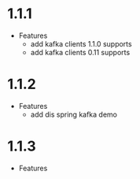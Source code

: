 # 1.1.1

- Features
  * add kafka clients 1.1.0 supports
  * add kafka clients 0.11 supports
  
# 1.1.2
- Features
  * add dis spring kafka demo

# 1.1.3
- Features
